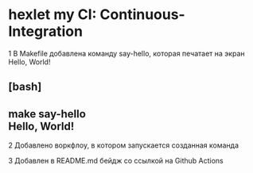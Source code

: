 # hexlet my CI: Continuous-Integration

1 В Makefile  добавлена команду say-hello, которая печатает на экран Hello, World! 

[bash]
----
make say-hello  
Hello, World!
----
2 Добавлено воркфлоу, в котором запускается созданная команда

3 Добавлен в README.md бейдж со ссылкой на Github Actions

